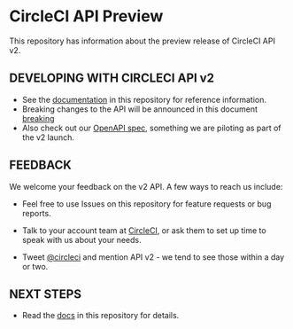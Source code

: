 # CircleCI API Preview

This repository has information about the preview release of CircleCI API v2.

## DEVELOPING WITH CIRCLECI API v2

* See the [documentation](docs/) in this repository for reference information. 
* Breaking changes to the API will be announced in this document [breaking](docs/breaking.md)
* Also check out our [OpenAPI spec](specs/), something we are piloting as part of the v2 launch.

## FEEDBACK
We welcome your feedback on the v2 API. A few ways to reach us include:
* Feel free to use Issues on this repository for feature requests or bug reports.

* Talk to your account team at [CircleCI](https://circleci.com/), or ask them to set up time to speak with us about your needs.
* Tweet [@circleci](https://twitter.com/CircleC) and mention API v2 - we tend to see those within a day or two.

## NEXT STEPS
* Read the [docs](docs/) in this repository for details.







